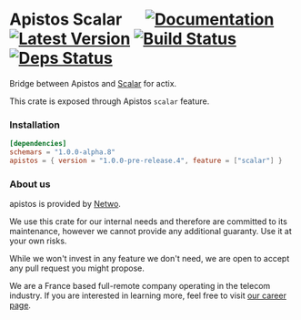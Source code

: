 # Apistos Scalar &emsp; [![Documentation]][docs.rs] [![Latest Version]][crates.io] [![Build Status]][build] [![Deps Status]][deps.rs]

[docs.rs]: https://docs.rs/apistos-scalar/

[crates.io]: https://crates.io/crates/apistos-scalar

[build]: https://github.com/netwo-io/apistos/actions/workflows/build.yaml?branch=main

[Documentation]: https://img.shields.io/docsrs/apistos-scalar

[Latest Version]: https://img.shields.io/crates/v/apistos-scalar.svg

[Build Status]: https://github.com/netwo-io/apistos/actions/workflows/build.yaml/badge.svg?branch=main

[deps.rs]: https://deps.rs/crate/apistos-scalar

[Deps Status]: https://deps.rs/crate/apistos-scalar/latest/status.svg

Bridge between Apistos and [Scalar](https://scalar.com/) for actix.

This crate is exposed through Apistos `scalar` feature.

### Installation

```toml
[dependencies]
schemars = "1.0.0-alpha.8"
apistos = { version = "1.0.0-pre-release.4", feature = ["scalar"] }
```

### About us

apistos is provided by [Netwo](https://www.netwo.io).

We use this crate for our internal needs and therefore are committed to its maintenance, however we cannot provide any
additional guaranty. Use it at your own risks.

While we won't invest in any feature we don't need, we are open to accept any pull request you might propose.

We are a France based full-remote company operating in the telecom industry. If you are interested in learning more,
feel free to visit [our career page](https://www.netwo.io/carriere).
